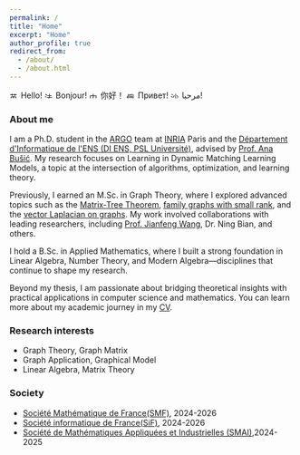 ```yaml
---
permalink: /
title: "Home"
excerpt: "Home"
author_profile: true
redirect_from: 
  - /about/
  - /about.html
---
```


<p>
  <img
    src="https://flagcdn.com/16x12/gb.png"
    srcset="https://flagcdn.com/32x24/gb.png 2x, https://flagcdn.com/48x36/gb.png 3x"
    width="16" height="12" alt="英国"> Hello! 
  <img
    src="https://flagcdn.com/16x12/fr.png"
    srcset="https://flagcdn.com/32x24/fr.png 2x, https://flagcdn.com/48x36/fr.png 3x"
    width="16" height="12" alt="法国"> Bonjour!
  <img
    src="https://flagcdn.com/16x12/cn.png"
    srcset="https://flagcdn.com/32x24/cn.png 2x, https://flagcdn.com/48x36/cn.png 3x"
    width="16" height="12" alt="中华人民共和国"> 你好！
  <img
    src="https://flagcdn.com/16x12/ru.png"
    srcset="https://flagcdn.com/32x24/ru.png 2x, https://flagcdn.com/48x36/ru.png 3x"
    width="16" height="12" alt="俄罗斯"> Привет!
  <img
    src="https://flagcdn.com/16x12/sa.png"
    srcset="https://flagcdn.com/32x24/sa.png 2x, https://flagcdn.com/48x36/sa.png 3x"
    width="16" height="12" alt="沙特阿拉伯"> مرحبا!
</p>


### About me
I am a Ph.D. student in the [ARGO](https://www.di.ens.fr/argo/) team at [INRIA](https://www.inria.fr) Paris and the [Département d'Informatique de l'ENS (DI ENS, PSL Université)](https://www.di.ens.fr/), advised by [Prof. Ana Bušić](https://www.di.ens.fr/~busic/). My research focuses on Learning in Dynamic Matching Learning Models, a topic at the intersection of algorithms, optimization, and learning theory.

Previously, I earned an M.Sc. in Graph Theory, where I explored advanced topics such as the [Matrix-Tree Theorem](https://kns.cnki.net/kcms/detail/detail.aspx?dbcode=CDMD&filename=1023784641.nh), [family graphs with small rank](http://ccj.pku.edu.cn/article/info?aid=356769604), and the [vector Laplacian on graphs](https://arxiv.org/pdf/2312.05754.pdf). My work involved collaborations with leading researchers, including [Prof. Jianfeng Wang](https://www.researchgate.net/profile/Jianfeng-Wang-15), Dr. Ning Bian, and others.

I hold a B.Sc. in Applied Mathematics, where I built a strong foundation in Linear Algebra, Number Theory, and Modern Algebra—disciplines that continue to shape my research.

Beyond my thesis, I am passionate about bridging theoretical insights with practical applications in computer science and mathematics. You can learn more about my academic journey in my [CV](https://shuligraph.github.io/cv/).

### Research interests

* Graph Theory, Graph Matrix
* Graph Application, Graphical Model
* Linear Algebra, Matrix Theory


### Society
* [Société Mathématique de France(SMF)](https://smf.emath.fr/), 2024-2026
* [Société informatique de France(SiF)](https://archive.societe-informatique-de-france.fr/), 2024-2026
* [Société de Mathématiques Appliquées et Industrielles (SMAI)](http://smai.emath.fr/),2024-2025
 
